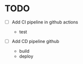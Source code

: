 # TODO

-[ ] Add CI pipeline in github actions
  * test

-[ ] Add CD pipeline github
  * build
  * deploy